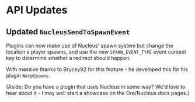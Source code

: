 # API Updates

## Updated `NucleusSendToSpawnEvent`

Plugins can now make use of Nucleus' spawn system but change the location a player spawns, and use the new `SPAWN_EVENT_TYPE` event context key to
 determine whether a redirect should happen.
 
With massive thanks to Brycey92 for this feature - he developed this for his plugin `WarpSpawns`.

(Aside: Do you have a plugin that uses Nucleus in some way? We'd love to hear about it - I may well start a showcase on the Ore/Nucleus docs pages.)  


